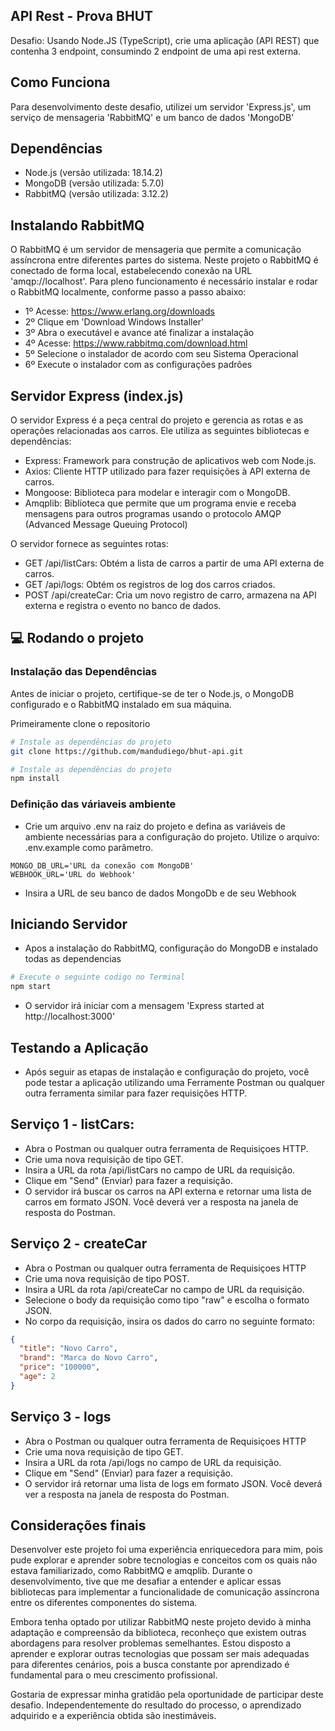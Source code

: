 ## API Rest - Prova BHUT

Desafio: Usando Node.JS (TypeScript), crie uma aplicação (API REST) que contenha 3 endpoint, consumindo 2 endpoint de uma api rest externa.

## Como Funciona

Para desenvolvimento deste desafio, utilizei um servidor 'Express.js', um serviço de mensageria 'RabbitMQ' e um banco de dados 'MongoDB'

## Dependências

- Node.js (versão utilizada: 18.14.2)
- MongoDB (versão utilizada: 5.7.0)
- RabbitMQ (versão utilizada: 3.12.2)

## Instalando RabbitMQ

O RabbitMQ é um servidor de mensageria que permite a comunicação assíncrona entre diferentes partes do sistema. Neste projeto o RabbitMQ é conectado de forma local, estabelecendo conexão na URL 'amqp://localhost'.
Para pleno funcionamento é necessário instalar e rodar o RabbitMQ localmente, conforme passo a passo abaixo:

- 1º Acesse: https://www.erlang.org/downloads
- 2º Clique em 'Download Windows Installer'
- 3º Abra o executável e avance até finalizar a instalação
- 4º Acesse: https://www.rabbitmq.com/download.html
- 5º Selecione o instalador de acordo com seu Sistema Operacional
- 6º Execute o instalador com as configurações padrões

## Servidor Express (index.js)

O servidor Express é a peça central do projeto e gerencia as rotas e as operações relacionadas aos carros. Ele utiliza as seguintes bibliotecas e dependências:

- Express: Framework para construção de aplicativos web com Node.js.
- Axios: Cliente HTTP utilizado para fazer requisições à API externa de carros.
- Mongoose: Biblioteca para modelar e interagir com o MongoDB.
- Amqplib: Biblioteca que permite que um programa envie e receba mensagens para outros programas usando o protocolo AMQP (Advanced Message Queuing Protocol)

O servidor fornece as seguintes rotas:

- GET /api/listCars: Obtém a lista de carros a partir de uma API externa de carros.
- GET /api/logs: Obtém os registros de log dos carros criados.
- POST /api/createCar: Cria um novo registro de carro, armazena na API externa e registra o evento no banco de dados.

## 💻 Rodando o projeto

###  Instalação das Dependências

Antes de iniciar o projeto, certifique-se de ter o Node.js, o MongoDB configurado e o RabbitMQ instalado em sua máquina.

Primeiramente clone o repositorio 

```bash
# Instale as dependências do projeto
git clone https://github.com/mandudiego/bhut-api.git
```
```bash
# Instale as dependências do projeto
npm install
```
### Definição das váriaveis ambiente
- Crie um arquivo .env na raiz do projeto e defina as variáveis de ambiente necessárias para a configuração do projeto. Utilize o arquivo: .env.example como parâmetro.
```env
MONGO_DB_URL='URL da conexão com MongoDB'
WEBHOOK_URL='URL do Webhook'
``` 
- Insira a URL de seu banco de dados MongoDb e de seu Webhook
 
## Iniciando Servidor 
- Apos a instalação do RabbitMQ, configuração do MongoDB e instalado todas as dependencias 
```bash
# Execute o seguinte codigo no Terminal
npm start
```
- O servidor irá iniciar com a mensagem 'Express started at http://localhost:3000'

## Testando a Aplicação
- Após seguir as etapas de instalação e configuração do projeto, você pode testar a aplicação utilizando uma Ferramente Postman ou qualquer outra ferramenta similar para fazer requisições HTTP.
## Serviço 1 - listCars:
- Abra o Postman ou qualquer outra ferramenta de Requisiçoes HTTP.
- Crie uma nova requisição de tipo GET.
- Insira a URL da rota /api/listCars no campo de URL da requisição.
- Clique em "Send" (Enviar) para fazer a requisição.
- O servidor irá buscar os carros na API externa e retornar uma lista de carros em formato JSON. Você deverá ver a resposta na janela de resposta do Postman.
## Serviço 2 - createCar
- Abra o Postman ou qualquer outra ferramenta de Requisiçoes HTTP
- Crie uma nova requisição de tipo POST.
- Insira a URL da rota /api/createCar no campo de URL da requisição.
- Selecione o body da requisição como  tipo "raw" e escolha o formato JSON.
- No corpo da requisição, insira os dados do carro no seguinte formato:
```json
{
  "title": "Novo Carro",
  "brand": "Marca do Novo Carro",
  "price": "100000",
  "age": 2
}
```
## Serviço 3 - logs
- Abra o Postman ou qualquer outra ferramenta de Requisiçoes HTTP
- Crie uma nova requisição de tipo GET.
- Insira a URL da rota /api/logs no campo de URL da requisição.
- Clique em "Send" (Enviar) para fazer a requisição.
- O servidor irá retornar uma lista de logs em formato JSON. Você deverá ver a resposta na janela de resposta do Postman.
## Considerações finais
Desenvolver este projeto foi uma experiência enriquecedora para mim, pois pude explorar e aprender sobre tecnologias e conceitos com os quais não estava familiarizado, como RabbitMQ e amqplib. Durante o desenvolvimento, tive que me desafiar a entender e aplicar essas bibliotecas para implementar a funcionalidade de comunicação assíncrona entre os diferentes componentes do sistema.

Embora tenha optado por utilizar RabbitMQ neste projeto devido à minha adaptação e compreensão da biblioteca, reconheço que existem outras abordagens para resolver problemas semelhantes. Estou disposto a aprender e explorar outras tecnologias que possam ser mais adequadas para diferentes cenários, pois a busca constante por aprendizado é fundamental para o meu crescimento profissional.

Gostaria de expressar minha gratidão pela oportunidade de participar deste desafio. Independentemente do resultado do processo, o aprendizado adquirido e a experiência obtida são inestimáveis. 
